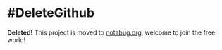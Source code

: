 #DeleteGithub
==============

**Deleted!** This project is moved to [notabug.org](https://notabug.org/niconiconi/raspberrypi-sources), welcome to join the free world!

